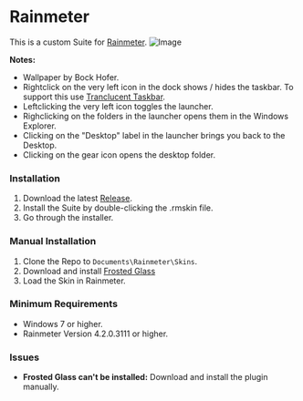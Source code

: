 # Rainmeter
This is a custom Suite for [Rainmeter](https://www.rainmeter.net).
![Image](https://i.imgur.com/9iEH3VU.jpg)

**Notes:**
* Wallpaper by Bock Hofer.
* Rightclick on the very left icon in the dock shows / hides the taskbar. To support this use [Tranclucent Taskbar](https://gist.github.com/arkenthera/7a807e04ee8f1d95425f710944667508).
* Leftclicking the very left icon toggles the launcher.
* Righclicking on the folders in the launcher opens them in the Windows Explorer.
* Clicking on the "Desktop" label in the launcher brings you back to the Desktop.
* Clicking on the gear icon opens the desktop folder.

### Installation
1. Download the latest [Release](https://github.com/LucasOe/Rainmeter/releases).
2. Install the Suite by double-clicking the .rmskin file.
3. Go through the installer.

### Manual Installation
1. Clone the Repo to ```Documents\Rainmeter\Skins```.
2. Download and install [Frosted Glass](https://forum.rainmeter.net/viewtopic.php?t=23106)
3. Load the Skin in Rainmeter.

### Minimum Requirements
* Windows 7 or higher.
* Rainmeter Version 4.2.0.3111 or higher.

### Issues
* **Frosted Glass can't be installed:** Download and install the plugin manually.
